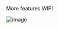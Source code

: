 More features WIP!

![image](https://user-images.githubusercontent.com/69457996/142744907-d0b3cab7-95e6-4b85-87e8-ea8199228581.png)
